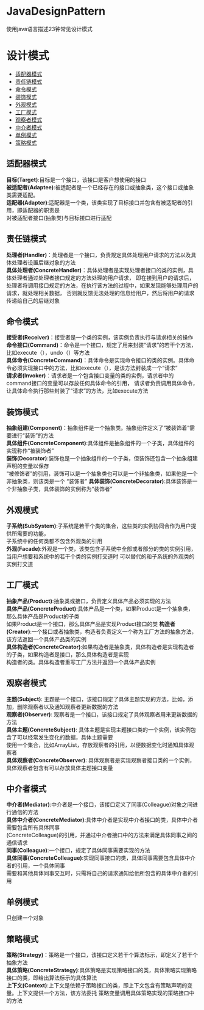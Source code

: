 JavaDesignPattern
===

使用java语言描述23钟常见设计模式

# 设计模式
- [适配器模式](#适配器模式)
- [责任链模式](#责任链模式)
- [命令模式](#命令模式)
- [装饰模式](#装饰模式)
- [外观模式](#外观模式)
- [工厂模式](#工厂模式)
- [观察者模式](#观察者模式)
- [中介者模式](#中介者模式)
- [单例模式](#单例模式)
- [策略模式](#策略模式)

## 适配器模式
 **目标(Target)**:目标是一个接口，该接口是客户想使用的接口</br>
 **被适配者(Adaptee)**:被适配者是一个已经存在的接口或抽象类，这个接口或抽象类需要适配。</br>
 **适配器(Adapter)**:适配器是一个类，该类实现了目标接口并包含有被适配者的引用，即适配器的职责是</br>
 对被适配者接口(抽象类)与目标接口进行适配

## 责任链模式
**处理者(Handler)**：处理者是一个接口，负责规定具体处理用户请求的方法以及具体处理者设置后继对象的方法  
**具体处理者(ConcreteHandler)**：具体处理者是实现处理者接口的类的实例，具体处理者通过处理者接口规定的方法处理的用户请求，
即在接到用户的请求后，处理者将调用接口规定的方法，在执行该方法的过程中，如果发现能够处理用户的请求，就处理相关数据，
否则就反馈无法处理的信息给用户，然后将用户的请求传递给自己的后继对象

## 命令模式
 **接受者(Receiver)**：接受者是一个类的实例，该实例负责执行与请求相关的操作  
 **命令接口(Command)**：命令是一个接口，规定了用来封装“请求”的若干个方法，比如execute（），undo（）等方法  
 **具体命令(ConcreteCommand)**：具体命令是实现命令接口的类的实例。具体命令必须实现接口中的方法，比如execute（），是该方法封装成一个“请求”  
 **请求者(Invoker)**：请求者是一个包含接口变量的类的实例，请求者中的command接口的变量可以存放任何具体命令的引用，
 请求者负责调用具体命令，让具体命令执行那些封装了“请求”的方法，比如execute方法
 
## 装饰模式
 **抽象组建(Component)**：抽象组件是一个抽象类。抽象组件定义了“被装饰着”需要进行“装饰”的方法  
 **具体组件(ConcreteComponent)**:具体组件是抽象组件的一个子类，具体组件的实现称作“被装饰者”  
 **装饰(Decorator)**:装饰也是一个抽象组件的一个子类，但装饰还包含一个抽象组建声明的变量以保存  
 “被修饰者”的引用，装饰可以是一个抽象类也可以是一个非抽象类，如果他是一个非抽象类，则该类是一个
 “装饰者”
 **具体装饰(ConcreteDecorator)**:具体装饰是一个非抽象子类，具体装饰的实例称为“装饰者”
 
## 外观模式
 **子系统(SubSystem)**:子系统是若干个类的集合，这些类的实例协同合作为用户提供所需要的功能，  
 子系统中的任何类都不包含外观类的引用  
 **外观(Facade)**:外观是一个类，该类包含子系统中全部或者部分的类的实例引用，当用户想要和系统中的若干个类的实例打交道时
 可以替代的和子系统的外观类的实例打交道
 
## 工厂模式
 **抽象产品(Product)**:抽象类或接口，负责定义具体产品必须实现的方法  
 **具体产品(ConcreteProduct)**:具体产品是一个类，如果Product是一个抽象类，那么具体产品是Product的子类  
 如果Product是一个接口，那么具体产品是实现Product接口的类
 **构造者(Creator)**:一个接口或者抽象类，构造者负责定义一个称为工厂方法的抽象方法，该方法返回一个具体产品类的实例  
 **具体构造者(ConcreteCreator)**:如果构造者是抽象类，具体构造者是实现构造者的子类，如果构造者是接口，那么具体构造者是实现  
 构造者的类。具体构造者重写工厂方法并返回一个具体产品实例
 
## 观察者模式
**主题(Subject)**: 主题是一个接口，该接口规定了具体主题实现的方法，比如，添加，删除观察者以及通知观察者更新数据的方法  
**观察者(Observer)**: 观察者是一个接口，该接口规定了具体观察者用来更新数据的方法  
**具体主题(ConcreteSubject)**: 具体主题是实现主题接口类的一个实例，该实例包含了可以经常发生变化的数据，具体主题需要  
使用一个集合，比如ArrayList，存放观察者的引用，以便数据变化时通知具体观察者  
**具体观察者(ConcreteObserver)**: 具体观察者是实现观察者接口类的一个实例，具体观察者包含有可以存放具体主题接口变量

## 中介者模式
 **中介者(Mediator)**:中介者是一个接口，该接口定义了同事(Colleague)对象之间进行通信的方法  
 **具体中介者(ConcreteMediator)**:具体中介者是实现中介者接口的类，具体中介者需要包含所有具体同事  
 (ConcreteColleague)的引用，并通过中介者接口中的方法来满足具体同事之间的通信请求  
 **同事(Colleague)**:一个接口，规定了具体同事需要实现的方法  
 **具体同事(ConcreteColleague)**:实现同事接口的类，具体同事需要包含具体中介者的引用，一个具体同事  
 需要和其他具体同事交互时，只需将自己的请求通知给他所包含的具体中介者的引用
 
## 单例模式
只创建一个对象

## 策略模式

 **策略(Strategy)**：策略是一个接口，该接口定义若干个算法标示，即定义了若干个抽象方法  
 **具体策略(ConcreteStrategy)**:具体策略是实现策略接口的类，具体策略实现策略接口的类，即给出算法标示的具体算法  
 **上下文(Context)**:上下文是依赖于策略接口的类，即上下文包含有策略声明的变量。上下文提供一个方法，该方法委托
 策略变量调用具体策略实现的策略接口中的方法
